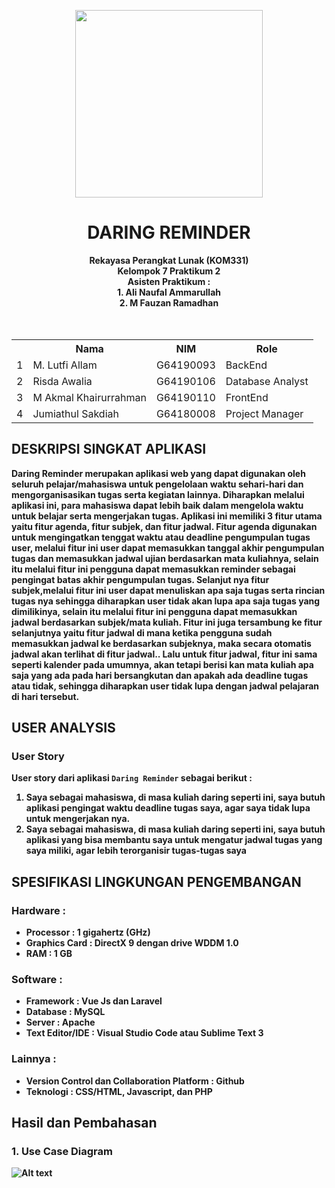 <p align="center">
  <img src="https://upload.wikimedia.org/wikipedia/commons/1/15/Bogor_Agricultural_University_%28IPB%29_symbol.svg" width=300px>
</p>          
<div align="center">
  <h1>DARING REMINDER</h1>
  <b>Rekayasa Perangkat Lunak (KOM331)<br>
  Kelompok 7 Praktikum 2</br>
  <b>Asisten Praktikum : </br>
  <b> 1. Ali Naufal Ammarullah</br>
  <b>  2. M Fauzan Ramadhan</br>
  <br><br>
  <table>
    <tr>
      <th></th>
      <th>Nama</th>
      <th>NIM</th>
      <th>Role</th>
    </tr>
    <tr>
      <td>1</td>
      <td>M. Lutfi Allam</td>
      <td>G64190093</td>
      <td>BackEnd</td>
    </tr>
    <tr>
      <td>2</td>
      <td>Risda Awalia</td>
      <td>G64190106</td>
      <td>Database Analyst</td>
    </tr>
    <tr>
      <td>3</td>
      <td>M Akmal Khairurrahman</td>
      <td>G64190110</td>
      <td>FrontEnd</td>
    </tr>
    <tr>
      <td>4</td>
      <td>Jumiathul Sakdiah</td>
      <td>G64180008</td>
      <td>Project Manager</td>
    </tr>
  </table>
</div>

## DESKRIPSI SINGKAT APLIKASI
Daring Reminder merupakan aplikasi web yang dapat digunakan oleh seluruh pelajar/mahasiswa untuk pengelolaan waktu sehari-hari dan mengorganisasikan tugas serta kegiatan lainnya. Diharapkan melalui aplikasi ini, para mahasiswa dapat lebih baik dalam mengelola waktu untuk belajar serta mengerjakan tugas.
Aplikasi ini memiliki 3 fitur utama yaitu fitur agenda, fitur subjek, dan fitur jadwal. Fitur agenda digunakan untuk mengingatkan tenggat waktu atau deadline pengumpulan tugas user, melalui fitur ini user dapat memasukkan tanggal akhir pengumpulan tugas dan memasukkan jadwal ujian berdasarkan mata kuliahnya, selain itu melalui fitur ini pengguna dapat memasukkan reminder sebagai pengingat batas akhir pengumpulan tugas. Selanjut nya fitur subjek,melalui fitur ini user dapat menuliskan apa saja tugas serta rincian tugas nya sehingga diharapkan user tidak akan lupa apa saja tugas yang dimilikinya, selain itu melalui fitur ini pengguna dapat memasukkan jadwal berdasarkan subjek/mata kuliah. Fitur ini juga tersambung ke fitur selanjutnya yaitu fitur jadwal di mana ketika pengguna sudah memasukkan jadwal ke berdasarkan subjeknya, maka secara otomatis jadwal akan terlihat di fitur jadwal.. Lalu untuk fitur jadwal, fitur ini sama seperti kalender pada umumnya, akan tetapi berisi kan mata kuliah apa saja yang ada pada hari bersangkutan dan apakah ada deadline tugas atau tidak, sehingga diharapkan user tidak lupa dengan jadwal pelajaran di hari tersebut.

## USER ANALYSIS
### User Story
User story dari aplikasi `Daring Reminder` sebagai berikut :
1. Saya sebagai mahasiswa, di masa kuliah daring seperti ini, saya butuh aplikasi pengingat waktu deadline tugas saya, agar saya tidak lupa untuk mengerjakan nya.
2. Saya sebagai mahasiswa, di masa kuliah daring seperti ini, saya butuh aplikasi yang bisa membantu saya untuk mengatur jadwal tugas yang saya miliki, agar lebih terorganisir tugas-tugas saya

## SPESIFIKASI LINGKUNGAN PENGEMBANGAN
### Hardware :
- Processor : 1 gigahertz (GHz)
- Graphics Card : DirectX 9 dengan drive WDDM 1.0
- RAM : 1 GB

### Software :
- Framework : Vue Js dan Laravel
- Database : MySQL
- Server : Apache
- Text Editor/IDE : Visual Studio Code atau Sublime Text 3 

### Lainnya :
- Version Control dan Collaboration Platform : Github
- Teknologi : CSS/HTML, Javascript, dan PHP

## Hasil dan Pembahasan

### 1. Use Case Diagram
![Alt text](rpllll.png)
